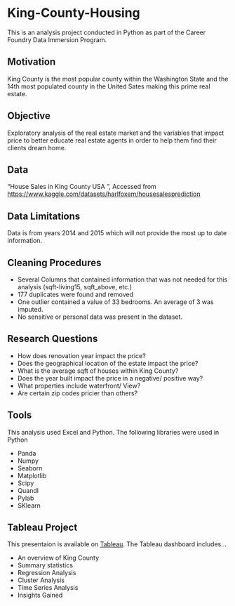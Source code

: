 # King-County-Housing
This is an analysis project conducted in Python as part of the Career Foundry Data Immersion Program.
## Motivation
King County is the most popular county within the Washington State and the 14th  most populated county in the United Sates making this prime real estate.
## Objective
Exploratory analysis of the real estate market and the variables that impact price to better educate real estate agents in order to help them find their clients dream home. 
## Data
“House Sales in King County USA ”, Accessed from https://www.kaggle.com/datasets/harlfoxem/housesalesprediction 
## Data Limitations
Data is from years 2014 and 2015 which will not provide the most up to date information.
## Cleaning Procedures
  - Several Columns that contained information that was not needed for this analysis (sqft-living15, sqft_above, etc.)
  - 177 duplicates were found and removed
  - One outlier contained a value of 33 bedrooms. An average of 3 was imputed. 
  - No sensitive or personal data was present in the dataset. 
 ## Research Questions
  - How does renovation year impact the price?
  - Does the geographical location of the estate impact the price?
  - What is the average sqft of houses within King County?
  - Does the year built impact the price in a negative/ positive way?
  - What properties include waterfront/ View?
  - Are certain zip codes pricier than others?
  ## Tools
This analysis used Excel and Python. The following libraries were used in Python 
  - Panda
  - Numpy
  - Seaborn
  - Matplotlib
  - Scipy
  - Quandl
  - Pylab
  - SKlearn
  ## Tableau Project
  This presentaion is available on [Tableau](link).
  The Tableau dashboard includes... 
   - An overview of King County
   - Summary statistics
   - Regression Analysis
   - Cluster Analysis
   - Time Series Analysis
   - Insights Gained
